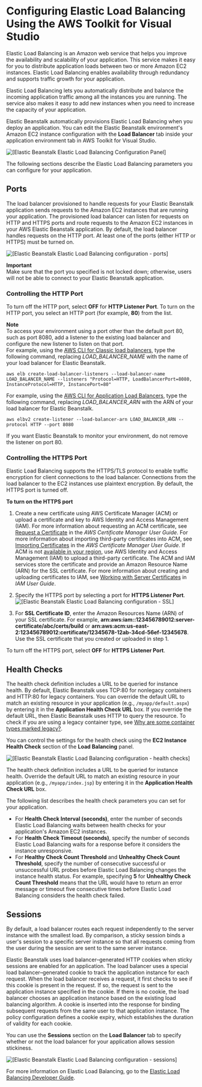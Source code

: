 # Configuring Elastic Load Balancing Using the AWS Toolkit for Visual Studio<a name="create_deploy_NET.managing.elb"></a>

Elastic Load Balancing is an Amazon web service that helps you improve the availability and scalability of your application\. This service makes it easy for you to distribute application loads between two or more Amazon EC2 instances\. Elastic Load Balancing enables availability through redundancy and supports traffic growth for your application\. 

 Elastic Load Balancing lets you automatically distribute and balance the incoming application traffic among all the instances you are running\. The service also makes it easy to add new instances when you need to increase the capacity of your application\.

 Elastic Beanstalk automatically provisions Elastic Load Balancing when you deploy an application\. You can edit the Elastic Beanstalk environment's Amazon EC2 instance configuration with the **Load Balancer** tab inside your application environment tab in AWS Toolkit for Visual Studio\.

![\[Elastic Beanstalk Elastic Load Balancing Configuration Panel\]](http://docs.aws.amazon.com/elasticbeanstalk/latest/dg/images/aeb-vs-loadbalancer.png)

 The following sections describe the Elastic Load Balancing parameters you can configure for your application\.

## Ports<a name="create_deploy_NET.managing.elb.ports"></a>

The load balancer provisioned to handle requests for your Elastic Beanstalk application sends requests to the Amazon EC2 instances that are running your application\. The provisioned load balancer can listen for requests on HTTP and HTTPS ports and route requests to the Amazon EC2 instances in your AWS Elastic Beanstalk application\. By default, the load balancer handles requests on the HTTP port\. At least one of the ports \(either HTTP or HTTPS\) must be turned on\.

![\[Elastic Beanstalk Elastic Load Balancing configuration - ports\]](http://docs.aws.amazon.com/elasticbeanstalk/latest/dg/images/aeb-vs-loadbalancer-ports.png)

**Important**  
Make sure that the port you specified is not locked down; otherwise, users will not be able to connect to your Elastic Beanstalk application\.

### Controlling the HTTP Port<a name="create_deploy_NET.managing.elb.ports.http"></a>

To turn off the HTTP port, select **OFF** for **HTTP Listener Port**\. To turn on the HTTP port, you select an HTTP port \(for example, **80**\) from the list\.

**Note**  
To access your environment using a port other than the default port 80, such as port 8080, add a listener to the existing load balancer and configure the new listener to listen on that port\.  
For example, using the [AWS CLI for Classic load balancers](http://docs.aws.amazon.com/cli/latest/reference/elb/create-load-balancer-listeners.html), type the following command, replacing *LOAD\_BALANCER\_NAME* with the name of your load balancer for Elastic Beanstalk\.  

```
aws elb create-load-balancer-listeners --load-balancer-name LOAD_BALANCER_NAME --listeners "Protocol=HTTP, LoadBalancerPort=8080, InstanceProtocol=HTTP, InstancePort=80"
```
For example, using the [AWS CLI for Application Load Balancers](http://docs.aws.amazon.com/cli/latest/reference/elbv2/create-listener.html), type the following command, replacing *LOAD\_BALANCER\_ARN* with the ARN of your load balancer for Elastic Beanstalk\.  

```
aws elbv2 create-listener --load-balancer-arn LOAD_BALANCER_ARN --protocol HTTP --port 8080
```
If you want Elastic Beanstalk to monitor your environment, do not remove the listener on port 80\.

### Controlling the HTTPS Port<a name="create_deploy_NET.managing.elb.ports.https"></a>

Elastic Load Balancing supports the HTTPS/TLS protocol to enable traffic encryption for client connections to the load balancer\. Connections from the load balancer to the EC2 instances use plaintext encryption\. By default, the HTTPS port is turned off\.

**To turn on the HTTPS port**

1. Create a new certificate using AWS Certificate Manager \(ACM\) or upload a certificate and key to AWS Identity and Access Management \(IAM\)\. For more information about requesting an ACM certificate, see [Request a Certificate](http://docs.aws.amazon.com/acm/latest/userguide/gs-acm-request.html) in the *AWS Certificate Manager User Guide*\. For more information about importing third\-party certificates into ACM, see [Importing Certificates](http://docs.aws.amazon.com/acm/latest/userguide/import-certificate.html) in the *AWS Certificate Manager User Guide*\. If ACM is not [available in your region](http://docs.aws.amazon.com/general/latest/gr/rande.html#acm_region), use AWS Identity and Access Management \(IAM\) to upload a third\-party certificate\. The ACM and IAM services store the certificate and provide an Amazon Resource Name \(ARN\) for the SSL certificate\. For more information about creating and uploading certificates to IAM, see [Working with Server Certificates](http://docs.aws.amazon.com/IAM/latest/UserGuide/ManagingServerCerts.html) in *IAM User Guide*\.

1. Specify the HTTPS port by selecting a port for **HTTPS Listener Port**\.  
![\[Elastic Beanstalk Elastic Load Balancing configuration - SSL\]](http://docs.aws.amazon.com/elasticbeanstalk/latest/dg/images/aeb-vs-elb-ssl.png)

1. For **SSL Certificate ID**, enter the Amazon Resources Name \(ARN\) of your SSL certificate\. For example, **arn:aws:iam::123456789012:server\-certificate/abc/certs/build** or **arn:aws:acm:us\-east\-2:123456789012:certificate/12345678\-12ab\-34cd\-56ef\-12345678**\. Use the SSL certificate that you created or uploaded in step 1\.

To turn off the HTTPS port, select **OFF** for **HTTPS Listener Port**\.

## Health Checks<a name="create_deploy_NET.managing.elb.healthchecks"></a>

The health check definition includes a URL to be queried for instance health\. By default, Elastic Beanstalk uses TCP:80 for nonlegacy containers and HTTP:80 for legacy containers\. You can override the default URL to match an existing resource in your application \(e\.g\., `/myapp/default.aspx`\) by entering it in the **Application Health Check URL** box\. If you override the default URL, then Elastic Beanstalk uses HTTP to query the resource\. To check if you are using a legacy container type, see [Why are some container types marked legacy?](using-features.migration.md#using-features.migration.why)\. 

 You can control the settings for the health check using the **EC2 Instance Health Check** section of the **Load Balancing** panel\.

![\[Elastic Beanstalk Elastic Load Balancing configuration - health checks\]](http://docs.aws.amazon.com/elasticbeanstalk/latest/dg/images/aeb-vs-loadbalancer-healthcheck.png)

The health check definition includes a URL to be queried for instance health\. Override the default URL to match an existing resource in your application \(e\.g\., `/myapp/index.jsp`\) by entering it in the **Application Health Check URL** box\. 

The following list describes the health check parameters you can set for your application\. 
+ For **Health Check Interval \(seconds\)**, enter the number of seconds Elastic Load Balancing waits between health checks for your application's Amazon EC2 instances\.
+  For **Health Check Timeout \(seconds\)**, specify the number of seconds Elastic Load Balancing waits for a response before it considers the instance unresponsive\.
+ For **Healthy Check Count Threshold** and **Unhealthy Check Count Threshold**, specify the number of consecutive successful or unsuccessful URL probes before Elastic Load Balancing changes the instance health status\. For example, specifying **5** for **Unhealthy Check Count Threshold** means that the URL would have to return an error message or timeout five consecutive times before Elastic Load Balancing considers the health check failed\.

## Sessions<a name="create_deploy_NET.managing.elb.sessions"></a>

By default, a load balancer routes each request independently to the server instance with the smallest load\. By comparison, a sticky session binds a user's session to a specific server instance so that all requests coming from the user during the session are sent to the same server instance\. 

 Elastic Beanstalk uses load balancer–generated HTTP cookies when sticky sessions are enabled for an application\. The load balancer uses a special load balancer–generated cookie to track the application instance for each request\. When the load balancer receives a request, it first checks to see if this cookie is present in the request\. If so, the request is sent to the application instance specified in the cookie\. If there is no cookie, the load balancer chooses an application instance based on the existing load balancing algorithm\. A cookie is inserted into the response for binding subsequent requests from the same user to that application instance\. The policy configuration defines a cookie expiry, which establishes the duration of validity for each cookie\. 

You can use the **Sessions** section on the **Load Balancer** tab to specify whether or not the load balancer for your application allows session stickiness\.

![\[Elastic Beanstalk Elastic Load Balancing configuration - sessions\]](http://docs.aws.amazon.com/elasticbeanstalk/latest/dg/images/aeb-vs-loadbalancer-sessions.png)

 For more information on Elastic Load Balancing, go to the [Elastic Load Balancing Developer Guide](http://docs.aws.amazon.com/ElasticLoadBalancing/latest/DeveloperGuide/)\. 